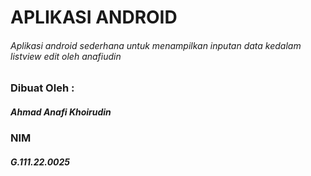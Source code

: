 # APLIKASI ANDROID
###### Aplikasi android sederhana untuk menampilkan inputan data kedalam listview edit oleh anafiudin

### Dibuat Oleh :
##### Ahmad Anafi Khoirudin
### NIM
##### G.111.22.0025